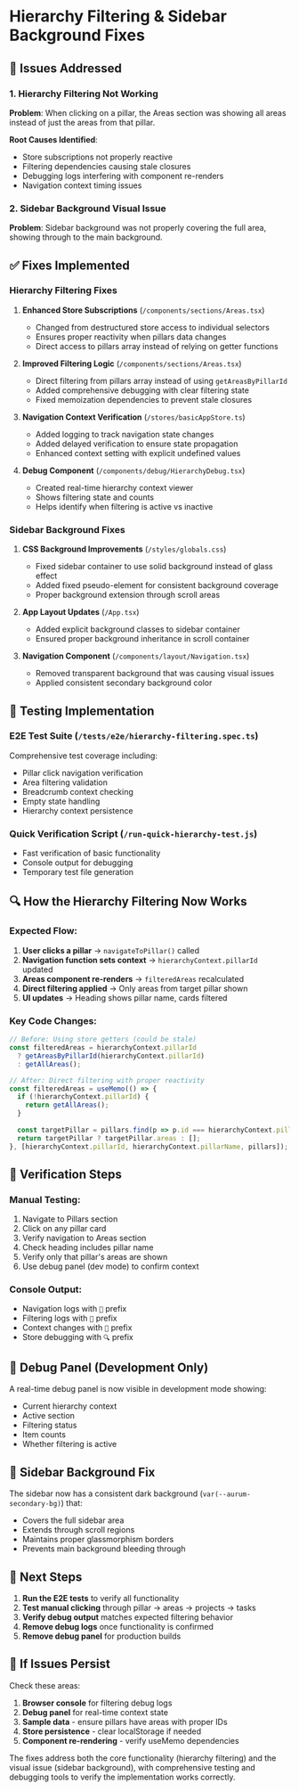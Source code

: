 # Hierarchy Filtering & Sidebar Background Fixes

## 🚀 Issues Addressed

### 1. Hierarchy Filtering Not Working
**Problem**: When clicking on a pillar, the Areas section was showing all areas instead of just the areas from that pillar.

**Root Causes Identified**:
- Store subscriptions not properly reactive
- Filtering dependencies causing stale closures  
- Debugging logs interfering with component re-renders
- Navigation context timing issues

### 2. Sidebar Background Visual Issue
**Problem**: Sidebar background was not properly covering the full area, showing through to the main background.

## ✅ Fixes Implemented

### Hierarchy Filtering Fixes

1. **Enhanced Store Subscriptions** (`/components/sections/Areas.tsx`)
   - Changed from destructured store access to individual selectors
   - Ensures proper reactivity when pillars data changes
   - Direct access to pillars array instead of relying on getter functions

2. **Improved Filtering Logic** (`/components/sections/Areas.tsx`)
   - Direct filtering from pillars array instead of using `getAreasByPillarId`
   - Added comprehensive debugging with clear filtering state
   - Fixed memoization dependencies to prevent stale closures

3. **Navigation Context Verification** (`/stores/basicAppStore.ts`)
   - Added logging to track navigation state changes
   - Added delayed verification to ensure state propagation
   - Enhanced context setting with explicit undefined values

4. **Debug Component** (`/components/debug/HierarchyDebug.tsx`)
   - Created real-time hierarchy context viewer
   - Shows filtering state and counts
   - Helps identify when filtering is active vs inactive

### Sidebar Background Fixes

1. **CSS Background Improvements** (`/styles/globals.css`)
   - Fixed sidebar container to use solid background instead of glass effect
   - Added fixed pseudo-element for consistent background coverage
   - Proper background extension through scroll areas

2. **App Layout Updates** (`/App.tsx`)
   - Added explicit background classes to sidebar container
   - Ensured proper background inheritance in scroll container

3. **Navigation Component** (`/components/layout/Navigation.tsx`)
   - Removed transparent background that was causing visual issues
   - Applied consistent secondary background color

## 🧪 Testing Implementation

### E2E Test Suite (`/tests/e2e/hierarchy-filtering.spec.ts`)
Comprehensive test coverage including:
- Pillar click navigation verification
- Area filtering validation  
- Breadcrumb context checking
- Empty state handling
- Hierarchy context persistence

### Quick Verification Script (`/run-quick-hierarchy-test.js`)
- Fast verification of basic functionality
- Console output for debugging
- Temporary test file generation

## 🔍 How the Hierarchy Filtering Now Works

### Expected Flow:
1. **User clicks a pillar** → `navigateToPillar()` called
2. **Navigation function sets context** → `hierarchyContext.pillarId` updated
3. **Areas component re-renders** → `filteredAreas` recalculated
4. **Direct filtering applied** → Only areas from target pillar shown
5. **UI updates** → Heading shows pillar name, cards filtered

### Key Code Changes:

```typescript
// Before: Using store getters (could be stale)
const filteredAreas = hierarchyContext.pillarId 
  ? getAreasByPillarId(hierarchyContext.pillarId)
  : getAllAreas();

// After: Direct filtering with proper reactivity
const filteredAreas = useMemo(() => {
  if (!hierarchyContext.pillarId) {
    return getAllAreas();
  }
  
  const targetPillar = pillars.find(p => p.id === hierarchyContext.pillarId);
  return targetPillar ? targetPillar.areas : [];
}, [hierarchyContext.pillarId, hierarchyContext.pillarName, pillars]);
```

## 🎯 Verification Steps

### Manual Testing:
1. Navigate to Pillars section
2. Click on any pillar card
3. Verify navigation to Areas section
4. Check heading includes pillar name
5. Verify only that pillar's areas are shown
6. Use debug panel (dev mode) to confirm context

### Console Output:
- Navigation logs with `🔗` prefix
- Filtering logs with `🎯` prefix  
- Context changes with `🔄` prefix
- Store debugging with `🔍` prefix

## 🚨 Debug Panel (Development Only)

A real-time debug panel is now visible in development mode showing:
- Current hierarchy context
- Active section
- Filtering status
- Item counts
- Whether filtering is active

## 📱 Sidebar Background Fix

The sidebar now has a consistent dark background (`var(--aurum-secondary-bg)`) that:
- Covers the full sidebar area
- Extends through scroll regions
- Maintains proper glassmorphism borders
- Prevents main background bleeding through

## 🔄 Next Steps

1. **Run the E2E tests** to verify all functionality
2. **Test manual clicking** through pillar → areas → projects → tasks
3. **Verify debug output** matches expected filtering behavior
4. **Remove debug logs** once functionality is confirmed
5. **Remove debug panel** for production builds

## 🐛 If Issues Persist

Check these areas:
1. **Browser console** for filtering debug logs
2. **Debug panel** for real-time context state
3. **Sample data** - ensure pillars have areas with proper IDs
4. **Store persistence** - clear localStorage if needed
5. **Component re-rendering** - verify useMemo dependencies

The fixes address both the core functionality (hierarchy filtering) and the visual issue (sidebar background), with comprehensive testing and debugging tools to verify the implementation works correctly.